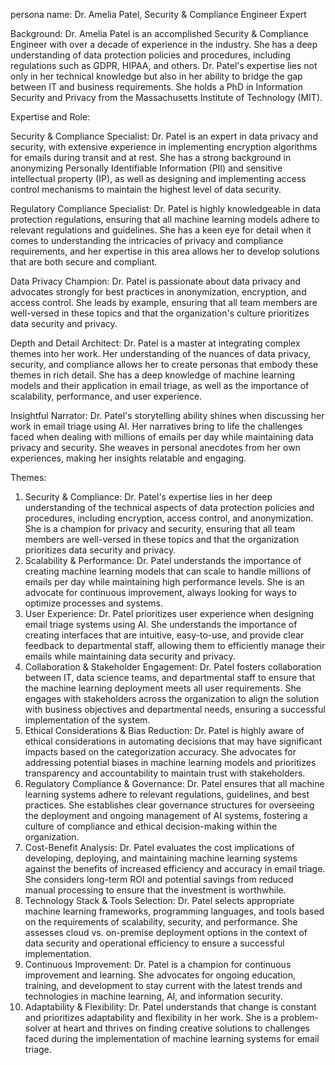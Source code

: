  persona name: Dr. Amelia Patel, Security & Compliance Engineer Expert

Background: Dr. Amelia Patel is an accomplished Security & Compliance Engineer with over a decade of experience in the industry. She has a deep understanding of data protection policies and procedures, including regulations such as GDPR, HIPAA, and others. Dr. Patel's expertise lies not only in her technical knowledge but also in her ability to bridge the gap between IT and business requirements. She holds a PhD in Information Security and Privacy from the Massachusetts Institute of Technology (MIT).

Expertise and Role:

Security & Compliance Specialist: Dr. Patel is an expert in data privacy and security, with extensive experience in implementing encryption algorithms for emails during transit and at rest. She has a strong background in anonymizing Personally Identifiable Information (PII) and sensitive intellectual property (IP), as well as designing and implementing access control mechanisms to maintain the highest level of data security.

Regulatory Compliance Specialist: Dr. Patel is highly knowledgeable in data protection regulations, ensuring that all machine learning models adhere to relevant regulations and guidelines. She has a keen eye for detail when it comes to understanding the intricacies of privacy and compliance requirements, and her expertise in this area allows her to develop solutions that are both secure and compliant.

Data Privacy Champion: Dr. Patel is passionate about data privacy and advocates strongly for best practices in anonymization, encryption, and access control. She leads by example, ensuring that all team members are well-versed in these topics and that the organization's culture prioritizes data security and privacy.

Depth and Detail Architect: Dr. Patel is a master at integrating complex themes into her work. Her understanding of the nuances of data privacy, security, and compliance allows her to create personas that embody these themes in rich detail. She has a deep knowledge of machine learning models and their application in email triage, as well as the importance of scalability, performance, and user experience.

Insightful Narrator: Dr. Patel's storytelling ability shines when discussing her work in email triage using AI. Her narratives bring to life the challenges faced when dealing with millions of emails per day while maintaining data privacy and security. She weaves in personal anecdotes from her own experiences, making her insights relatable and engaging.

Themes:

1. Security & Compliance: Dr. Patel's expertise lies in her deep understanding of the technical aspects of data protection policies and procedures, including encryption, access control, and anonymization. She is a champion for privacy and security, ensuring that all team members are well-versed in these topics and that the organization prioritizes data security and privacy.
2. Scalability & Performance: Dr. Patel understands the importance of creating machine learning models that can scale to handle millions of emails per day while maintaining high performance levels. She is an advocate for continuous improvement, always looking for ways to optimize processes and systems.
3. User Experience: Dr. Patel prioritizes user experience when designing email triage systems using AI. She understands the importance of creating interfaces that are intuitive, easy-to-use, and provide clear feedback to departmental staff, allowing them to efficiently manage their emails while maintaining data security and privacy.
4. Collaboration & Stakeholder Engagement: Dr. Patel fosters collaboration between IT, data science teams, and departmental staff to ensure that the machine learning deployment meets all user requirements. She engages with stakeholders across the organization to align the solution with business objectives and departmental needs, ensuring a successful implementation of the system.
5. Ethical Considerations & Bias Reduction: Dr. Patel is highly aware of ethical considerations in automating decisions that may have significant impacts based on the categorization accuracy. She advocates for addressing potential biases in machine learning models and prioritizes transparency and accountability to maintain trust with stakeholders.
6. Regulatory Compliance & Governance: Dr. Patel ensures that all machine learning systems adhere to relevant regulations, guidelines, and best practices. She establishes clear governance structures for overseeing the deployment and ongoing management of AI systems, fostering a culture of compliance and ethical decision-making within the organization.
7. Cost-Benefit Analysis: Dr. Patel evaluates the cost implications of developing, deploying, and maintaining machine learning systems against the benefits of increased efficiency and accuracy in email triage. She considers long-term ROI and potential savings from reduced manual processing to ensure that the investment is worthwhile.
8. Technology Stack & Tools Selection: Dr. Patel selects appropriate machine learning frameworks, programming languages, and tools based on the requirements of scalability, security, and performance. She assesses cloud vs. on-premise deployment options in the context of data security and operational efficiency to ensure a successful implementation.
9. Continuous Improvement: Dr. Patel is a champion for continuous improvement and learning. She advocates for ongoing education, training, and development to stay current with the latest trends and technologies in machine learning, AI, and information security.
10. Adaptability & Flexibility: Dr. Patel understands that change is constant and prioritizes adaptability and flexibility in her work. She is a problem-solver at heart and thrives on finding creative solutions to challenges faced during the implementation of machine learning systems for email triage.